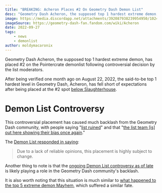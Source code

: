 ```yaml
---
title: "BREAKING: Acheron Places #2 On Geometry Dash Demon List"
desc: "Geometry Dash Acheron, the supposed top 1 hardest extreme demon, has placed #2 on the Pointercrate Demon List following controversial decision by the list moderators."
image: https://media.discordapp.net/attachments/392087938239954950/1024175963375935548/IMG_0355.webp
imageSource: https://geometry-dash-fan.fandom.com/wiki/Acheron
date: 2022-09-27
tags:
    - news
    - demonlist
author: moldymacaronix 
---
```


Geometry Dash Acheron, the supposed top 1 hardest extreme demon, has placed #2 on the Pointercrate demonlist following controversial decision by the list moderators.

After being verified one month ago on August 22, 2022, the said-to-be top 1 hardest level in Geometry Dash, Acheron, has fell short of expectations after being placed at the #2 spot [below Slaughterhouse](/posts/geometry-dash-slaughterhouse-top-1).

# Demon List Controversy

This controversial placement has caused much backlash from the Geometry Dash community, with people saying "[list ruined](https://twitter.com/fakedenni/status/1574607466460901377)" and that "[the list team [is] out here showing their bias once again](https://twitter.com/prolix64_/status/1574609492083412993)."

The [Demon List responded in saying](https://twitter.com/demonlistgd/status/1574606906668490752):

> Due to a lack of reliable opinions, this placement is highly subject to change.

Another thing to note is that the [ongoing Demon List controversy as of late](/posts/geometry-dash-the-problem-with-the-demonlist/) is likely playing a role in the Geometry Dash community's backlash.

It is also worth noting that this situation is much similar to [what happened to the top 5 extreme demon Mayhem](/posts/geometry-dash-mayhem-places-top-10-in-demonlist/), which suffered a similar fate.
